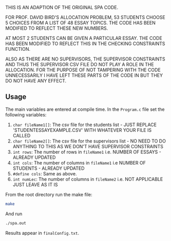 THIS IS AN ADAPTION OF THE ORIGINAL SPA CODE.

FOR PROF. DAVID BIRD'S ALLOCATION PROBLEM, 53 STUDENTS CHOOSE 5 CHOICES FROM A LIST OF 48 ESSAY TOPICS. THE CODE HAS BEEN MODIFIED TO REFLECT THESE NEW NUMBERS.

AT MOST 2 STUDENTS CAN BE GIVEN A PARTICULAR ESSAY. THE CODE HAS BEEN MODIFIED TO REFLECT THIS IN THE CHECKING CONSTRAINTS FUNCTION.

ALSO AS THERE ARE NO SUPERVISORS, THE SUPERVISOR CONSTRAINTS AND THUS THE SUPERVISOR CSV FILE DO NOT PLAY A ROLE IN THE ALLOCATION. FOR THE PURPOSE OF NOT TAMPERING WITH THE CODE UNNECESSARILY I HAVE LEFT THESE PARTS OF THE CODE IN BUT THEY DO NOT HAVE ANY EFFECT.

## Usage

The main variables are entered at compile time. In the `Program.c` file set the following variables:

1. `char fileName1[]`: The csv file for the students list - JUST REPLACE 'STUDENTESSAYEXAMPLE.CSV' WITH WHATEVER YOUR FILE IS CALLED
2. `char fileName2[]`: The csv file for the supervisors list - NO NEED TO DO ANYTHING TO THIS AS WE DON'T HAVE SUPERVISOR CONSTRAINTS
3. `int rows`: The number of rows in `fileName1` i.e. NUMBER OF ESSAYS - ALREADY UPDATED
4. `int cols`: The number of columns in `fileName1` i.e NUMBER OF STUDENTS - ALREADY UPDATED
5. `#define cols`: Same as above.
6. `int numLec`: The number of columns in `fileName2` i.e. NOT APPLICABLE JUST LEAVE AS IT IS

From the root directory run the make file:

```sh
make
```

And run

```sh
./spa.out
```

Results appear in `finalConfig.txt`.
